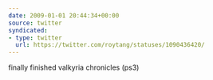 ```yaml
---
date: 2009-01-01 20:44:34+00:00
source: twitter
syndicated:
- type: twitter
  url: https://twitter.com/roytang/statuses/1090436420/
---
```


finally finished valkyria chronicles (ps3)